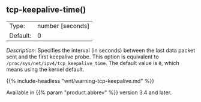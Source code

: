 ---
---
<!-- DISCLAIMER: This file is based on the syslog-ng Open Source Edition documentation https://github.com/balabit/syslog-ng-ose-guides/commit/2f4a52ee61d1ea9ad27cb4f3168b95408fddfdf2 and is used under the terms of The syslog-ng Open Source Edition Documentation License. The file has been modified by Axoflow. -->

## tcp-keepalive-time()

|          |                    |
| -------- | ------------------ |
| Type:    | number [seconds] |
| Default: | 0                  |

*Description:* Specifies the interval (in seconds) between the last data packet sent and the first keepalive probe. This option is equivalent to `/proc/sys/net/ipv4/tcp_keepalive_time`. The default value is `0`, which means using the kernel default.

{{% include-headless "wnt/warning-tcp-keepalive.md" %}}

Available in {{% param "product.abbrev" %}} version 3.4 and later.

